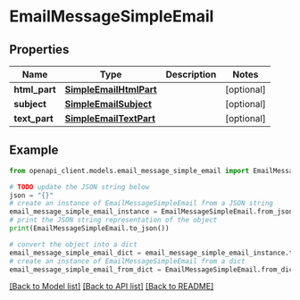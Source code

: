 # EmailMessageSimpleEmail


## Properties

Name | Type | Description | Notes
------------ | ------------- | ------------- | -------------
**html_part** | [**SimpleEmailHtmlPart**](SimpleEmailHtmlPart.md) |  | [optional] 
**subject** | [**SimpleEmailSubject**](SimpleEmailSubject.md) |  | [optional] 
**text_part** | [**SimpleEmailTextPart**](SimpleEmailTextPart.md) |  | [optional] 

## Example

```python
from openapi_client.models.email_message_simple_email import EmailMessageSimpleEmail

# TODO update the JSON string below
json = "{}"
# create an instance of EmailMessageSimpleEmail from a JSON string
email_message_simple_email_instance = EmailMessageSimpleEmail.from_json(json)
# print the JSON string representation of the object
print(EmailMessageSimpleEmail.to_json())

# convert the object into a dict
email_message_simple_email_dict = email_message_simple_email_instance.to_dict()
# create an instance of EmailMessageSimpleEmail from a dict
email_message_simple_email_from_dict = EmailMessageSimpleEmail.from_dict(email_message_simple_email_dict)
```
[[Back to Model list]](../README.md#documentation-for-models) [[Back to API list]](../README.md#documentation-for-api-endpoints) [[Back to README]](../README.md)



